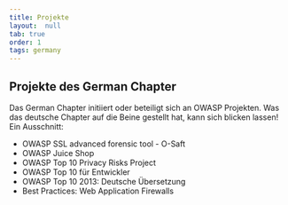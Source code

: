 ```yaml
---
title: Projekte
layout:  null
tab: true
order: 1
tags: germany
---
```


## Projekte des German Chapter

Das German Chapter initiiert oder beteiligt sich an OWASP Projekten. Was
das deutsche Chapter auf die Beine gestellt hat, kann sich blicken
lassen! Ein Ausschnitt:

* OWASP SSL advanced forensic tool - O-Saft
* OWASP Juice Shop
* OWASP Top 10 Privacy Risks Project
* OWASP Top 10 für Entwickler
* OWASP Top 10 2013: Deutsche Übersetzung
* Best Practices: Web Application Firewalls
